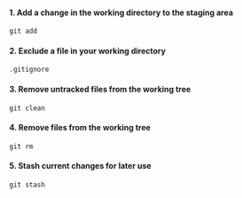#### 1. Add a change in the working directory to the staging area

```
git add
```

#### 2. Exclude a file in your working directory

```
.gitignore
```

#### 3. Remove untracked files from the working tree

```
git clean
```

#### 4. Remove files from the working tree

```
git rm
```

#### 5. Stash current changes for later use

```
git stash
```